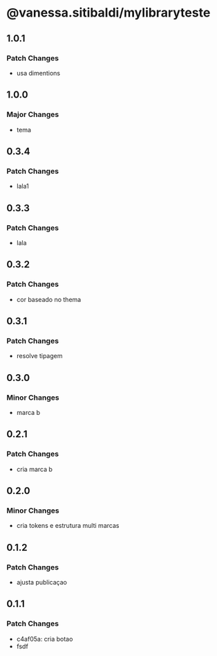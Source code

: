 # @vanessa.sitibaldi/mylibraryteste

## 1.0.1

### Patch Changes

- usa dimentions

## 1.0.0

### Major Changes

- tema

## 0.3.4

### Patch Changes

- lala1

## 0.3.3

### Patch Changes

- lala

## 0.3.2

### Patch Changes

- cor baseado no thema

## 0.3.1

### Patch Changes

- resolve tipagem

## 0.3.0

### Minor Changes

- marca b

## 0.2.1

### Patch Changes

- cria marca b

## 0.2.0

### Minor Changes

- cria tokens e estrutura multi marcas

## 0.1.2

### Patch Changes

- ajusta publicaçao

## 0.1.1

### Patch Changes

- c4af05a: cria botao
- fsdf
